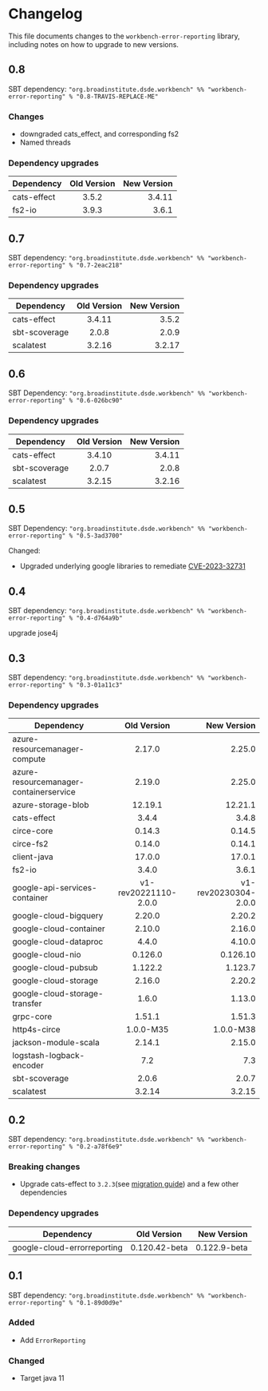 # Changelog

This file documents changes to the `workbench-error-reporting` library, including notes on how to upgrade to new versions.

## 0.8

SBT dependency: `"org.broadinstitute.dsde.workbench" %% "workbench-error-reporting" % "0.8-TRAVIS-REPLACE-ME"`

### Changes
* downgraded cats_effect, and corresponding fs2
* Named threads

### Dependency upgrades
| Dependency                    |     Old Version      |          New Version |
|-------------------------------|:--------------------:|---------------------:|
| cats-effect                   |         3.5.2        |               3.4.11 |
| fs2-io                        |         3.9.3        |                3.6.1 |


## 0.7

SBT dependency: `"org.broadinstitute.dsde.workbench" %% "workbench-error-reporting" % "0.7-2eac218"`

### Dependency upgrades
| Dependency   | Old Version | New Version |
|----------|:-----------:|------------:|
| cats-effect |   3.4.11    |       3.5.2 |
| sbt-scoverage                          |    2.0.8    |       2.0.9 |
| scalatest                              |   3.2.16    |      3.2.17 |


## 0.6

SBT Dependency: `"org.broadinstitute.dsde.workbench" %% "workbench-error-reporting" % "0.6-026bc90"`

### Dependency upgrades
| Dependency   |     Old Version      |          New Version |
|----------|:--------------------:|---------------------:|
| cats-effect |        3.4.10        |               3.4.11 |
| sbt-scoverage                          |    2.0.7    |       2.0.8 |
| scalatest                              |   3.2.15    |      3.2.16 |

## 0.5

SBT Dependency: `"org.broadinstitute.dsde.workbench" %% "workbench-error-reporting" % "0.5-3ad3700"`

Changed:
- Upgraded underlying google libraries to remediate [CVE-2023-32731](https://nvd.nist.gov/vuln/detail/CVE-2023-32731)

## 0.4

SBT dependency: `"org.broadinstitute.dsde.workbench" %% "workbench-error-reporting" % "0.4-d764a9b"`

upgrade jose4j

## 0.3

SBT dependency: `"org.broadinstitute.dsde.workbench" %% "workbench-error-reporting" % "0.3-01a11c3"`

### Dependency upgrades
| Dependency   |      Old Version      |          New Version |
|----------|:-------------:|---------------------:|
| azure-resourcemanager-compute |  2.17.0 |               2.25.0 |
| azure-resourcemanager-containerservice |  2.19.0 |               2.25.0 |
| azure-storage-blob |  12.19.1 |              12.21.1 |
| cats-effect |  3.4.4 |                3.4.8 |
| circe-core |  0.14.3 |               0.14.5 |
| circe-fs2 |  0.14.0 |               0.14.1 |
| client-java |  17.0.0 |               17.0.1 |
| fs2-io |  3.4.0 |                3.6.1 |
| google-api-services-container |  v1-rev20221110-2.0.0 | v1-rev20230304-2.0.0 |
| google-cloud-bigquery |  2.20.0 |               2.20.2 |
| google-cloud-container |  2.10.0 |               2.16.0 |
| google-cloud-dataproc |  4.4.0 |               4.10.0 |
| google-cloud-nio |  0.126.0 |             0.126.10 |
| google-cloud-pubsub |  1.122.2 |              1.123.7 |
| google-cloud-storage |  2.16.0 |               2.20.2 |
| google-cloud-storage-transfer |  1.6.0 |               1.13.0 |
| grpc-core |  1.51.1 |               1.51.3 |
| http4s-circe |  1.0.0-M35 |            1.0.0-M38 |
| jackson-module-scala |  2.14.1 |               2.15.0 |
| logstash-logback-encoder |  7.2 |                  7.3 |
| sbt-scoverage |  2.0.6 |                2.0.7 |
| scalatest |  3.2.14 |               3.2.15 |

## 0.2

SBT dependency: `"org.broadinstitute.dsde.workbench" %% "workbench-error-reporting" % "0.2-a78f6e9"`

### Breaking changes
- Upgrade cats-effect to `3.2.3`(see [migration guide](https://typelevel.org/cats-effect/docs/migration-guide#run-the-scalafix-migration)) and a few other dependencies

### Dependency upgrades
| Dependency   |      Old Version      |  New Version |
|----------|:-------------:|------:|
| google-cloud-errorreporting |  0.120.42-beta | 0.122.9-beta |


## 0.1

SBT dependency: `"org.broadinstitute.dsde.workbench" %% "workbench-error-reporting" % "0.1-89d0d9e"`

### Added
- Add `ErrorReporting`

### Changed
- Target java 11

